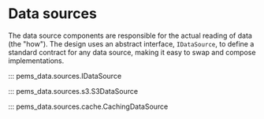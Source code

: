 # Data sources

The data source components are responsible for the actual reading of data (the "how"). The design uses an abstract interface, `IDataSource`, to define a standard contract for any data source, making it easy to swap and compose implementations.

::: pems_data.sources.IDataSource

::: pems_data.sources.s3.S3DataSource

::: pems_data.sources.cache.CachingDataSource
